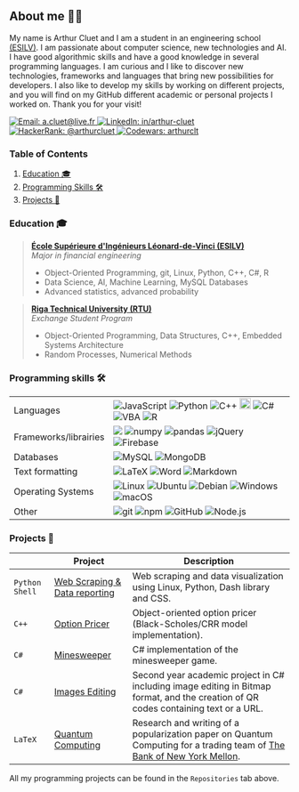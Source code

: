 ## About me 👋🏼

My name is Arthur Cluet and I am a student in an engineering school [(ESILV)](https://www.esilv.fr). I am passionate about computer science, new technologies and AI. I have good algorithmic skills and have a good knowledge in several programming languages. I am curious and I like to discover new technologies, frameworks and languages that bring new possibilities for developers. I also like to develop my skills by working on different projects, and you will find on my GitHub different academic or personal projects I worked on. Thank you for your visit!

<a href="mailto:a.cluet@live.fr">
  <img alt="Email: a.cluet@live.fr" src="https://shields.io/badge/Email%20address-a.cluet%40live.fr-lightgrey?logo=maildotru&style=flat" alt="a.cluet@live.fr"/>
</a>
<a href="https://www.linkedin.com/in/arthur-cluet/">
  <img alt="LinkedIn: in/arthur-cluet" src="https://shields.io/badge/LinkedIn-in%2Farthur--cluet-0A66C2?logo=linkedin&style=flat" alt="linkedin.com/in/arthur-cluet" />
</a>
<a href="https://www.hackerrank.com/arthur_cluet">
  <img alt="HackerRank: @arthurcluet" src="https://img.shields.io/badge/HackerRank-%40arthur__cluet-00EA64?style=flat&logo=hackerrank&logoColor=white" />
</a>
<a href="https://www.codewars.com/users/arthurclt">
  <img alt="Codewars: arthurclt" src="https://img.shields.io/badge/Codewars-arthurclt-B1361E?style=flat&logo=codewars&logoColor=white" />
</a>


### Table of Contents
1. [Education 🎓](#education-)
2. [Programming Skills 🛠](#programming-skills-)
3. [Projects 🌟](#projects-)


### Education 🎓

> [**École Supérieure d'Ingénieurs Léonard-de-Vinci (ESILV)**](https://www.esilv.fr)
> <br />
> _Major in financial engineering_
> <ul>
> <li>Object-Oriented Programming, git, Linux, Python, C++, C#, R</li>
> <li>Data Science, AI, Machine Learning, MySQL Databases</li>
> <li>Advanced statistics, advanced probability</li>
> </ul>

> [**Riga Technical University (RTU)**](https://www.rtu.lv/en)
> <br />
> _Exchange Student Program_
> <ul>
> <li>Object-Oriented Programming, Data Structures, C++, Embedded Systems Architecture</li>
> <li>Random Processes, Numerical Methods</li>
> </ul>


### Programming skills 🛠

|       |  |
| ----------- | ----------- |
| Languages      | <img alt="JavaScript" src="https://img.shields.io/badge/-JavaScript-F7DF1E?style=flat-square&logo=javascript&logoColor=white" /> <img alt="Python" src="https://img.shields.io/badge/-Python-3776AB?style=flat-square&logo=python&logoColor=white" /> <img alt="C++" src="https://img.shields.io/badge/-C++-00599C?style=flat-square&logo=cplusplus&logoColor=white" /> <img alt="Java" src="https://img.shields.io/badge/-Java-F80000?style=flat-square&logo=oracle&logoColor=white" height="20"/> <img alt="C#" src="https://img.shields.io/badge/-C%23-239120?style=flat-square&logo=csharp&logoColor=white" /> <img alt="VBA" src="https://img.shields.io/badge/-VBA-217346?style=flat-square&logo=microsoftexcel&logoColor=white" /> <img alt="R" src="https://img.shields.io/badge/-R-276DC3?style=flat-square&logo=r&logoColor=white" /> |
| Frameworks/librairies   | <img src="https://img.shields.io/badge/-React-61DAFB?style=flat-square&logo=react&logoColor=white" /> <img alt="numpy" src="https://img.shields.io/badge/-numpy-013243?style=flat-square&logo=numpy&logoColor=white" /> <img alt="pandas" src="https://img.shields.io/badge/-pandas-150458?style=flat-square&logo=pandas&logoColor=white"> <img alt="jQuery" src="https://img.shields.io/badge/-jQuery-0769AD?style=flat-square&logo=jquery&logoColor=white" /> <img alt="Firebase" src="https://img.shields.io/badge/-Firebase-FFCA28?style=flat-square&logo=firebase&logoColor=white" /> |
| Databases | <img alt="MySQL" src="https://img.shields.io/badge/-MySQL-4479A1?style=flat-square&logo=mysql&logoColor=white" /> <img alt="MongoDB" src="https://img.shields.io/badge/-MongoDB-47A248?style=flat-square&logo=mongodb&logoColor=white" /> |
| Text formatting | <img alt="LaTeX" src="https://img.shields.io/badge/-LaTeX-008080?style=flat-square&logo=latex&logoColor=white" /> <img alt="Word" src="https://img.shields.io/badge/-Microsoft%20Word-2B579A?style=flat-square&logo=microsoftword&logoColor=white" /> <img alt="Markdown" src="https://img.shields.io/badge/-Markdown-black?style=flat-square&logo=markdown&logoColor=white" /> |
| Operating Systems | <img alt="Linux" src="https://img.shields.io/badge/-Linux-FCC624?style=flat-square&logo=linux&logoColor=white" /> <img alt="Ubuntu" src="https://img.shields.io/badge/-Ubuntu-E95420?style=flat-square&logo=ubuntu&logoColor=white" /> <img alt="Debian" src="https://img.shields.io/badge/-Debian-A81D33?style=flat-square&logo=debian&logoColor=white" /> <img alt="Windows" src="https://img.shields.io/badge/-Windows-0078D4?style=flat-square&logo=windows11&logoColor=white" /> <img alt="macOS" src="https://img.shields.io/badge/-macOS-000000?style=flat-square&logo=apple&logoColor=white" /> |
| Other | <img alt="git" src="https://img.shields.io/badge/-Git-F05032?style=flat-square&logo=git&logoColor=white" /> <img alt="npm" src="https://img.shields.io/badge/-NPM-CB3837?style=flat-square&logo=npm&logoColor=white" /> <img alt="GitHub" src="https://img.shields.io/badge/-GitHub-181717?style=flat-square&logo=github&logoColor=white"/> <img alt="Node.js" src="https://img.shields.io/badge/-Node.js-339933?style=flat-square&logo=nodedotjs&logoColor=white" /> |

### Projects 🌟

|      | Project                       | Description |
| ------------ | ----------------------------- | ------------------------------------------------------------------------------ |
| `Python` `Shell` | [Web Scraping & Data reporting](https://github.com/arthurcluet/webscraping-project) | Web scraping and data visualization using Linux, Python, Dash library and CSS. |
| `C++` | [Option Pricer](https://github.com/arthurcluet/options-pricer) | Object-oriented option pricer (Black-Scholes/CRR model implementation). |
| `C#` | [Minesweeper](https://github.com/arthurcluet/minesweeper) | C# implementation of the minesweeper game. |
| `C#` | [Images Editing](https://github.com/arthurcluet/images-editing-project) | Second year academic project in C# including image editing in Bitmap format, and the creation of QR codes containing text or a URL. |
| `LaTeX` | [Quantum Computing](https://github.com/RostaneF/Quantum_computing-191/blob/main/Quantum_Computing_191.pdf) | Research and writing of a popularization paper on Quantum Computing for a trading team of [The Bank of New York Mellon](https://www.bnymellon.com). |

All my programming projects can be found in the `Repositories` tab above.

